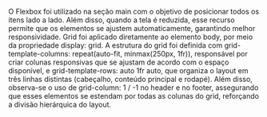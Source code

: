 O Flexbox foi utilizado na seção main com o objetivo de posicionar todos os itens lado a lado. Além disso, quando a tela é reduzida, esse recurso permite que os elementos se ajustem automaticamente, garantindo melhor responsividade. 
Grid foi aplicado diretamente ao elemento body, por meio da propriedade display: grid. A estrutura do grid foi definida com grid-template-columns: repeat(auto-fit, minmax(250px, 1fr)), responsável por criar colunas responsivas que se ajustam de acordo com o espaço disponível, e grid-template-rows: auto 1fr auto, que organiza o layout em três linhas distintas (cabeçalho, conteúdo principal e rodapé). Além disso, observa-se o uso de grid-column: 1 / -1 no header e no footer, assegurando que esses elementos se estendam por todas as colunas do grid, reforçando a divisão hierárquica do layout.
